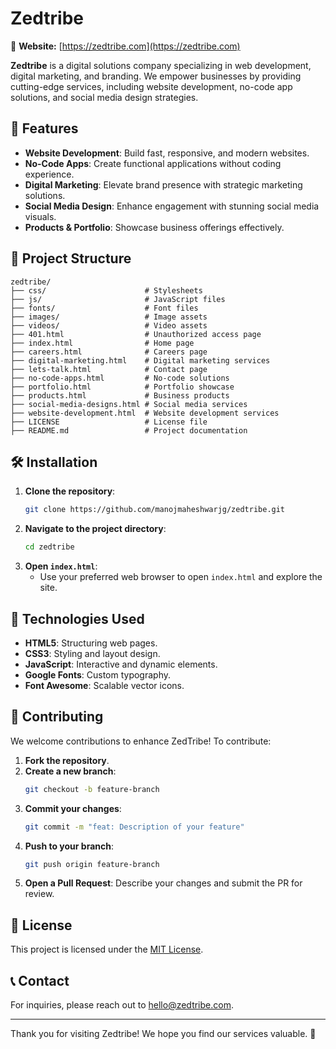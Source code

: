# Zedtribe

🔗 **Website:** [https://zedtribe.com](https://zedtribe.com)

**Zedtribe** is a digital solutions company specializing in web development, digital marketing, and branding. We empower businesses by providing cutting-edge services, including website development, no-code app solutions, and social media design strategies.

## 🚀 Features

- **Website Development**: Build fast, responsive, and modern websites.
- **No-Code Apps**: Create functional applications without coding experience.
- **Digital Marketing**: Elevate brand presence with strategic marketing solutions.
- **Social Media Design**: Enhance engagement with stunning social media visuals.
- **Products & Portfolio**: Showcase business offerings effectively.

## 📂 Project Structure

```
zedtribe/
├── css/                      # Stylesheets
├── js/                       # JavaScript files
├── fonts/                    # Font files
├── images/                   # Image assets
├── videos/                   # Video assets
├── 401.html                  # Unauthorized access page
├── index.html                # Home page
├── careers.html              # Careers page
├── digital-marketing.html    # Digital marketing services
├── lets-talk.html            # Contact page
├── no-code-apps.html         # No-code solutions
├── portfolio.html            # Portfolio showcase
├── products.html             # Business products
├── social-media-designs.html # Social media services
├── website-development.html  # Website development services
├── LICENSE                   # License file
├── README.md                 # Project documentation
```

## 🛠️ Installation

1. **Clone the repository**:
   ```bash
   git clone https://github.com/manojmaheshwarjg/zedtribe.git
   ```
2. **Navigate to the project directory**:
   ```bash
   cd zedtribe
   ```
3. **Open `index.html`**:
   - Use your preferred web browser to open `index.html` and explore the site.

## 🔧 Technologies Used

- **HTML5**: Structuring web pages.
- **CSS3**: Styling and layout design.
- **JavaScript**: Interactive and dynamic elements.
- **Google Fonts**: Custom typography.
- **Font Awesome**: Scalable vector icons.

## 🤝 Contributing

We welcome contributions to enhance ZedTribe! To contribute:

1. **Fork the repository**.
2. **Create a new branch**:
   ```bash
   git checkout -b feature-branch
   ```
3. **Commit your changes**:
   ```bash
   git commit -m "feat: Description of your feature"
   ```
4. **Push to your branch**:
   ```bash
   git push origin feature-branch
   ```
5. **Open a Pull Request**: Describe your changes and submit the PR for review.

## 📜 License

This project is licensed under the [MIT License](LICENSE).

## 📞 Contact

For inquiries, please reach out to [hello@zedtribe.com](mailto:hello@zedtribe.com).

---

Thank you for visiting Zedtribe! We hope you find our services valuable. 🚀
